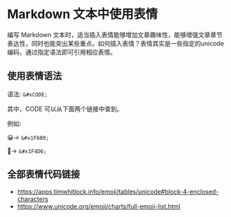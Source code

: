 # Markdown 文本中使用表情

编写 Markdown 文本时，适当插入表情能够增加文章趣味性，能够增强文章章节表达性，同时也能突出某些重点。如何插入表情？表情其实是一些指定的unicode 编码，通过指定语法即可引用相应表情。

## 使用表情语法

语法: `&#xCODE;`

其中，CODE 可以从下面两个链接中查到。

例如:

&#x1F600;-> `&#x1F600;`

&#x1F4D6;-> `&#x1F4D6;`

## 全部表情代码链接
- https://apps.timwhitlock.info/emoji/tables/unicode#block-4-enclosed-characters
- https://www.unicode.org/emoji/charts/full-emoji-list.html